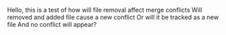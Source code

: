 Hello, this is a test
of how will file removal 
affect merge conflicts
Will removed and added file cause a new conflict
Or will it be tracked as a new file
And no conflict will appear?
